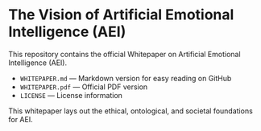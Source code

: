 # The Vision of Artificial Emotional Intelligence (AEI)

This repository contains the official Whitepaper on Artificial Emotional Intelligence (AEI).

- `WHITEPAPER.md` — Markdown version for easy reading on GitHub
- `WHITEPAPER.pdf` — Official PDF version
- `LICENSE` — License information

This whitepaper lays out the ethical, ontological, and societal foundations for AEI.